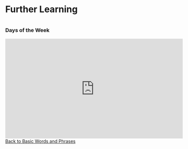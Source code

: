 <h1> Further Learning <h1>
<h3>Days of the Week</h3>

<iframe width="560" height="315" src="https://www.youtube.com/embed/aOjSPa_WlLM" frameborder="0" allow="accelerometer; autoplay; encrypted-media; gyroscope; picture-in-picture" allowfullscreen></iframe>
<div style="clear:both;"></div>
<a href="page2.html">Back to Basic Words and Phrases</a>
